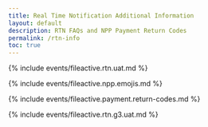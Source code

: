 ```yaml
---
title: Real Time Notification Additional Information
layout: default
description: RTN FAQs and NPP Payment Return Codes
permalink: /rtn-info
toc: true
---
```


<!--NPP RTN User Acceptance Testing Scenarios-->

{% include events/fileactive.rtn.uat.md %}

<!--NPP Emoji Handling-->

{% include events/fileactive.npp.emojis.md %}

<!--NPP Payment Return Codes-->

{% include events/fileactive.payment.return-codes.md %}

<!--SG FAST RTN User Acceptance Testing Scenarios-->

{% include events/fileactive.rtn.g3.uat.md %}
